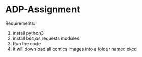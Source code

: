 # ADP-Assignment

  Requirements:
1. install python3
2. install bs4,os,requests modules
3. Run the code
4. it will download all comics images into a folder named xkcd
